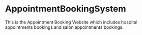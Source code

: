 # AppointmentBookingSystem
This is the Appointment Booking Website which includes hospital appointments bookings and salon appointments bookings. 
